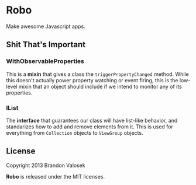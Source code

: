 # Robo
Make awesome Javascript apps.

## Shit That's Important

### WithObservableProperties

This is a **mixin** that gives a class the `triggerPropertyChanged` method.
While this doesn't actually power property watching or event firing, this is
the low-level mixin that an object should include if we intend to monitor any
of its properties.

### IList

The **interface** that guarantees our class will have list-like behavior, and
standarizes how to add and remove elements from it. This is used for everything
from `Collection` objects to `ViewGroup` objects.

## License
Copyright 2013 Brandon Valosek

**Robo** is released under the MIT licenses.

